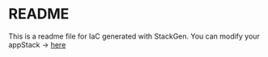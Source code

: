 # README
This is a readme file for IaC generated with StackGen.
You can modify your appStack -> [here](http://main.dev.stackgen.com/appstacks/a6b4455d-5fae-43cb-8d02-64626b8b3a07)
